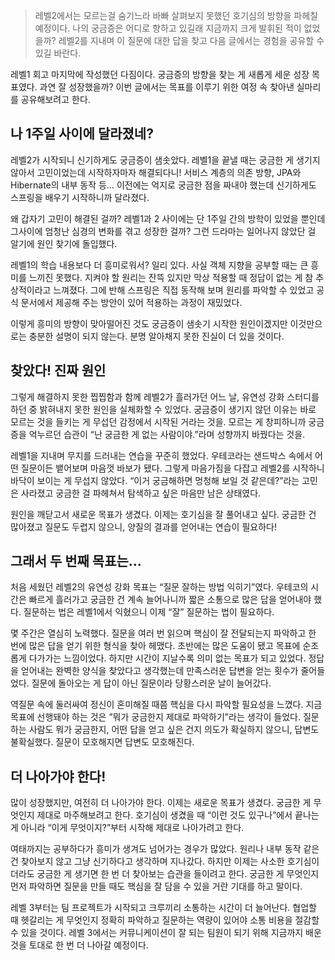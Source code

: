 > 레벨2에서는 모르는걸 숨기느라 바빠 살펴보지 못했던 호기심의 방향을 파헤칠 예정이다. 나의 궁금증은 어디로 향하고 있길래 지금까지 크게 발휘된 적이 없었을까? 레벨2를 지내며 이 질문에 대한 답을 찾고 다음 글에서는 경험을 공유할 수 있길 바란다.

레벨1 회고 마지막에 작성했던 다짐이다. 궁금증의 방향을 찾는 게 새롭게 세운 성장 목표였다. 과연 잘 성장했을까? 이번 글에서는 목표를 이루기 위한 여정 속 찾아낸 실마리를 공유해보려고 한다.

## 나 1주일 사이에 달라졌네?

레벨2가 시작되니 신기하게도 궁금증이 샘솟았다. 레벨1을 끝낼 때는 궁금한 게 생기지 않아서 고민이었는데 시작하자마자 해결되다니! 서비스 계층의 의존 방향, JPA와 Hibernate의 내부 동작 등… 이전에는 억지로 궁금한 점을 짜내야 했는데 신기하게도 스프링을 배우기 시작하니까 달라졌다.

왜 갑자기 고민이 해결된 걸까? 레벨1과 2 사이에는 단 1주일 간의 방학이 있었을 뿐인데 그사이에 엄청난 심경의 변화를 겪고 성장한 걸까? 그런 드라마는 일어나지 않았단 걸 알기에 원인 찾기에 돌입했다.

레벨1의 학습 내용보다 더 흥미로워서? 일리 있다. 사실 객체 지향을 공부할 때는 큰 흥미를 느끼진 못했다. 지켜야 할 원리는 잔뜩 있지만 막상 적용할 때 정답이 없는 게 참 추상적이라고 느껴졌다. 그에 반해 스프링은 직접 동작해 보며 원리를 파악할 수 있었고 공식 문서에서 제공해 주는 방안이 있어 적용하는 과정이 재밌었다.

이렇게 흥미의 방향이 맞아떨어진 것도 궁금증이 샘솟기 시작한 원인이겠지만 이것만으로는 충분한 설명이 되지 않는다. 분명 알아채지 못한 진실이 더 있을 것이다.

## 찾았다! 진짜 원인

그렇게 해결하지 못한 찝찝함과 함께 레벨2가 흘러가던 어느 날, 유연성 강화 스터디를 하던 중 밝혀내지 못한 원인을 실체화할 수 있었다. 궁금증이 생기지 않던 이유는 바로 모르는 것을 들키는 게 무섭던 감정에서 시작된 거라는 것을. 모르는 게 창피하니까 궁금증을 억누르던 습관이 “난 궁금한 게 없는 사람이야.”라며 성향까지 바꿨다는 것을.

레벨1을 지내며 무지를 드러내는 연습을 꾸준히 했었다. 우테코라는 샌드박스 속에서 어떤 질문이든 뱉어보며 마음껏 바보가 됐다. 그렇게 마음가짐을 다잡고 레벨2를 시작하니 바닥이 보이는 게 무섭지 않았다. “이거 궁금해하면 멍청해 보일 것 같은데?”라는 고민은 사라졌고 궁금한 걸 파헤쳐서 탐색하고 싶은 마음만 남은 상태였다.

원인을 깨닫고서 새로운 목표가 생겼다. 이제는 호기심을 잘 풀어내고 싶다. 궁금한 건 많아졌고 질문도 두렵지 않으니, 양질의 결과를 얻어내는 연습이 필요하다!

## 그래서 두 번째 목표는…

처음 세웠던 레벨2의 유연성 강화 목표는 “질문 잘하는 방법 익히기”였다. 우테코의 시간은 빠르게 흘러가고 궁금한 건 계속 늘어나니까 짧은 소통으로 많은 답을 얻어내야 했다. 질문하는 법은 레벨1에서 익혔으니 이제 “잘” 질문하는 법이 필요하다.

몇 주간은 열심히 노력했다. 질문을 여러 번 읽으며 핵심이 잘 전달되는지 파악하고 한 번에 많은 답을 얻기 위한 형식을 찾아 헤맸다. 초반에는 많은 도움이 됐고 목표에 순조롭게 다가가는 느낌이었다. 하지만 시간이 지날수록 의미 없는 목표가 되고 있었다. 정답을 얻어내는 완벽한 양식을 찾았다고 생각했는데 만족스러운 답변을 얻는 횟수가 줄어들었다. 질문에 돌아오는 게 답이 아닌 질문이라 당황스러운 날이 늘어갔다.

역질문 속에 둘러싸여 정신이 혼미해질 때쯤 핵심을 다시 파악할 필요성을 느꼈다. 지금 목표에 선행돼야 하는 것은 ”뭐가 궁금한지 제대로 파악하기”라는 생각이 들었다. 질문하는 사람도 뭐가 궁금한지, 어떤 답을 얻고 싶은 건지 의도가 확실하지 않으니, 답변도 불확실했다. 질문이 모호해지면 답변도 모호해진다.

## 더 나아가야 한다!

많이 성장했지만, 여전히 더 나아가야 한다. 이제는 새로운 목표가 생겼다. 궁금한 게 무엇인지 제대로 마주해보려고 한다. 호기심이 생겼을 때 “이런 것도 있구나”에서 끝나는 게 아니라 “이게 무엇이지?”부터 시작해 제대로 나아가려고 한다.

여태까지는 공부하다가 흥미가 생겨도 넘어가는 경우가 많았다. 원리나 내부 동작 같은 건 찾아보지 않고 그냥 신기하다고 생각하며 지나갔다. 하지만 이제는 사소한 호기심이더라도 궁금한 게 생기면 한 번 더 찾아보는 습관을 들이려고 한다. 궁금한 게 무엇인지 먼저 파악하면 질문을 만들 때도 핵심을 잘 담을 수 있을 거란 기대를 하고 말이다.

레벨 3부터는 팀 프로젝트가 시작되고 크루끼리 소통하는 시간이 더 늘어난다. 협업할 때 헷갈리는 게 무엇인지 정확히 파악하고 질문하는 역량이 있어야 소통 비용을 절감할 수 있을 것이다. 레벨 3에서는 커뮤니케이션이 잘 되는 팀원이 되기 위해 지금까지 배운 것을 토대로 한 번 더 나아갈 예정이다.
